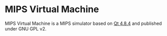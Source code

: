 MIPS Virtual Machine
====================

MIPS Virtual Machine is a MIPS simulator based on [Qt 4.8.4](http://qt-project.org/) and published under GNU GPL v2.
